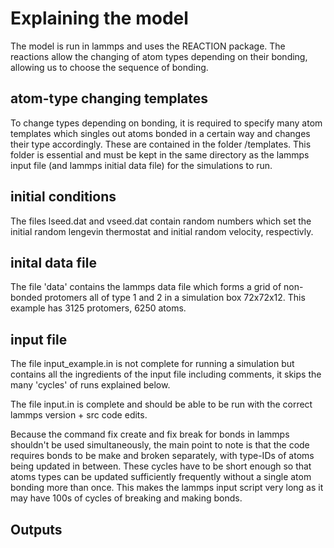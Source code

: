 # Explaining the model

The model is run in lammps and uses the REACTION package. The reactions allow the changing of atom types depending on their bonding, allowing us to choose the sequence of bonding.

## atom-type changing templates

To change types depending on bonding, it is required to specify many atom templates which singles out atoms bonded in a certain way and changes their type accordingly. These are contained in the folder /templates. This folder is essential and must be kept in the same directory as the lammps input file (and lammps initial data file) for the simulations to run.

## initial conditions

The files lseed.dat and vseed.dat contain random numbers which set the initial random lengevin thermostat and initial random velocity, respectivly.

## inital data file

The file 'data' contains the lammps data file which forms a grid of non-bonded protomers all of type 1 and 2 in a simulation box 72x72x12. This example has 3125 protomers, 6250 atoms. 

## input file

The file input_example.in is not complete for running a simulation but contains all the ingredients of the input file including comments, it skips the many 'cycles' of runs explained below.

The file input.in is complete and should be able to be run with the correct lammps version + src code edits.

Because the command fix create and fix break for bonds in lammps shouldn't be used simultaneously, the main point to note is that the code requires bonds to be make and broken separately, with type-IDs of atoms being updated in between. These cycles have to be short enough so that atoms types can be updated sufficiently frequently without a single atom bonding more than once. This makes the lammps input script very long as it may have 100s of cycles of breaking and making bonds. 


## Outputs
